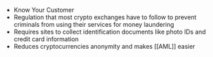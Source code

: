 - Know Your Customer
- Regulation that most crypto exchanges have to follow to prevent criminals from using their services for money laundering
- Requires sites to collect identification documents like photo IDs and credit card information
- Reduces cryptocurrencies anonymity and makes [[AML]] easier